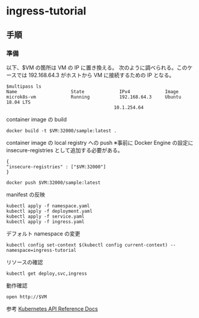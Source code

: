 # ingress-tutorial

## 手順

### 準備

以下、$VM の箇所は VM の IP に置き換える。
次のように調べられる。このケースでは 192.168.64.3 がホストから VM に接続するための IP となる。

    $multipass ls
    Name                    State             IPv4             Image
    microk8s-vm             Running           192.168.64.3     Ubuntu 18.04 LTS
                                            10.1.254.64

container image の build

    docker build -t $VM:32000/sample:latest .

container image の local registry への push
※事前に Docker Engine の設定に insecure-registries として追加する必要がある。

    {
    "insecure-registries" : ["$VM:32000"]
    }

    docker push $VM:32000/sample:latest

manifest の反映

    kubectl apply -f namespace.yaml
    kubectl apply -f deployment.yaml
    kubectl apply -f service.yaml
    kubectl apply -f ingress.yaml

デフォルト namespace の変更

    kubectl config set-context $(kubectl config current-context) --namespace=ingress-tutorial

リソースの確認

    kubectl get deploy,svc,ingress

動作確認

    open http://$VM

参考
[Kubernetes API Reference Docs](https://kubernetes.io/docs/reference/generated/kubernetes-api/v1.22/#envvar-v1-core)
